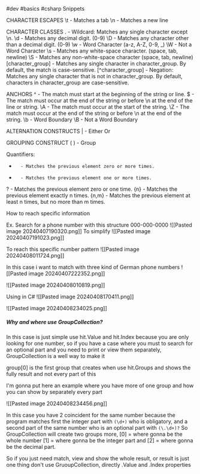 #dev #basics #csharp
Snippets

CHARACTER ESCAPES
\\t 		- Matches a tab
\\n 		- Matches a new line

CHARACTER CLASSES
.       - Wildcard: Matches any single character except \n.
\\d      - Matches any decimal digit. (0-9)
\\D      - Matches any character other than a decimal digit. (0-9)
\\w      - Word Character (a-z, A-Z, 0-9, _)
\\W      - Not a Word Character
\\s      - Matches any white-space character. (space, tab, newline)
\\S      - Matches any non-white-space character (space, tab, newline)
[character_group]     - Matches any single character in character_group. By default, the match is case-sensitive.
\[^character_group]    - Negation: Matches any single character that is not in character_group. By default, characters in character_group are case-sensitive.

ANCHORS
^       - The match must start at the beginning of the string or line.
$       - The match must occur at the end of the string or before \n at the end of the line or string.
\A		- The match must occur at the start of the string.
\Z 		- The match must occur at the end of the string or before \n at the end of the string.
\b      - Word Boundary
\B      - Not a Word Boundary

ALTERNATION CONSTRUCTS
|       - Either Or

GROUPING CONSTRUCT
( )     - Group

Quantifiers:
*       - Matches the previous element zero or more times.
+       - Matches the previous element one or more times.
?       - Matches the previous element zero or one time.
{n}     - Matches the previous element exactly n times.
{n,m}   - Matches the previous element at least n times, but no more than m times.


 How to reach specific information

Ex. Search for a phone number with this structure 000-000-0000
![[Pasted image 20240407190320.png]]
To simplify
![[Pasted image 20240407191023.png]]

To reach this specific number pattern 
![[Pasted image 20240408011724.png]]

In this case i want to match with three kind of German phone numbers
![[Pasted image 20240407222352.png]]

![[Pasted image 20240408010819.png]]

Using in C#
![[Pasted image 20240408170411.png]]

![[Pasted image 20240408234025.png]]

##### Why and where use GroupCollection?
In this case is just simple use hit.Value and hit.Index because you are only looking for one number, so if you have a case where you must to search for an optional part and you need to print or view them separately, GroupCollection is a well way to make it

group[0] is the first group that creates when use hit.Groups and shows the fully result and not every part of this

I'm gonna put here an example where you have more of one group and how you can show by separately every part

![[Pasted image 20240408234456.png]]

In this case you have 2 coincident for the same number because the program matches first the integer part with `(\d+)` who is obligatory, and a second part of the same number who is an optional part with `(\.\d+)?` 
So GroupCollection will create two groups more, [0] = where gonna be the whole number [1] = where gonna be the integer part and [2] = where gonna be the decimal part.

So if you just need match, view and show the whole result, or result is just one thing don't use GruoupCollection, directly .Value and .Index properties


